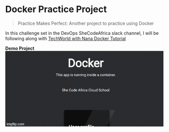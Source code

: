 # Docker Practice Project

> Practice Makes Perfect: Another project to practice using Docker

In this challenge set in the DevOps SheCodeAfrica slack channel, I will be following along with [TechWorld with Nana Docker Tutorial](https://youtu.be/3c-iBn73dDE)

**Demo Project**
![](./app/images/5q96wy.gif)
